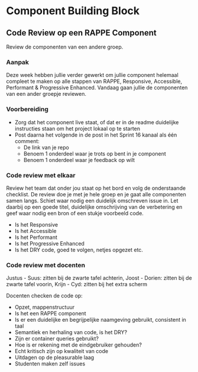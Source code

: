 # Component Building Block

## Code Review op een RAPPE Component

Review de componenten van een andere groep.

### Aanpak

Deze week hebben jullie verder gewerkt om jullie component helemaal compleet te maken op alle stappen van RAPPE, Responsive, Accessible, Performant & Progressive Enhanced. Vandaag gaan jullie de componenten van een ander groepje reviewen. 

### Voorbereiding

- Zorg dat het component live staat, of dat er in de readme duidelijke instructies staan om het project lokaal op te starten
- Post daarna het volgende in de post in het Sprint 16 kanaal als één comment:
  - De link van je repo
  - Benoem 1 onderdeel waar je trots op bent in je component
  - Benoem 1 onderdeel waar je feedback op wilt

### Code review met elkaar

Review het team dat onder jou staat op het bord en volg de onderstaande checklist. De review doe je met je hele groep en je gaat alle componenten samen langs. Schiet waar nodig een duidelijk omschreven issue in. Let daarbij op een goede titel, duidelijke omschrijving van de verbetering en geef waar nodig een bron of een stukje voorbeeld code.

- Is het Responsive
- Is het Accessible
- Is het Performant
- Is het Progressive Enhanced
- Is het DRY code, goed te volgen, netjes opgezet etc.

### Code review met docenten

Justus - Suus: zitten bij de zwarte tafel achterin, 
Joost - Dorien: zitten bij de zwarte tafel voorin,
Krijn - Cyd: zitten bij het extra scherm 

Docenten checken de code op:
- Opzet, mappenstructuur
- Is het een RAPPE component
- Is er een duidelijke en begrijpelijke naamgeving gebruikt, consistent in taal
- Semantiek en herhaling van code, is het DRY?
- Zijn er container queries gebruikt?
- Hoe is er rekening met de eindgebruiker gehouden?
- Echt kritisch zijn op kwaliteit van code
- Uitdagen op de pleasurable laag
- Studenten maken zelf issues
